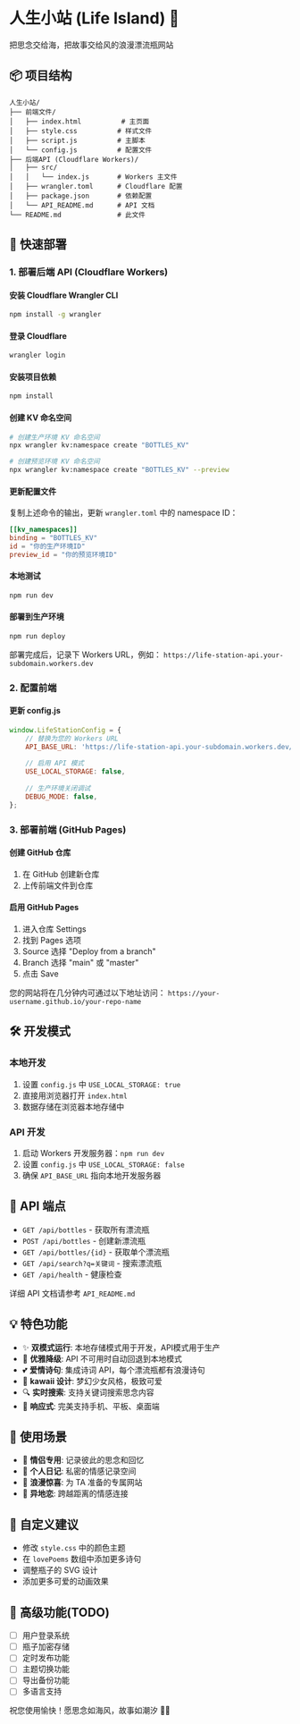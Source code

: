 # 人生小站 (Life Island) 🌊

把思念交给海，把故事交给风的浪漫漂流瓶网站

## 📦 项目结构

```
人生小站/
├── 前端文件/
│   ├── index.html          # 主页面
│   ├── style.css          # 样式文件
│   ├── script.js          # 主脚本
│   └── config.js          # 配置文件
├── 后端API (Cloudflare Workers)/
│   ├── src/
│   │   └── index.js       # Workers 主文件
│   ├── wrangler.toml      # Cloudflare 配置
│   ├── package.json       # 依赖配置
│   └── API_README.md      # API 文档
└── README.md              # 此文件
```

## 🚀 快速部署

### 1. 部署后端 API (Cloudflare Workers)

#### 安装 Cloudflare Wrangler CLI
```bash
npm install -g wrangler
```

#### 登录 Cloudflare
```bash
wrangler login
```

#### 安装项目依赖
```bash
npm install
```

#### 创建 KV 命名空间
```bash
# 创建生产环境 KV 命名空间
npx wrangler kv:namespace create "BOTTLES_KV"

# 创建预览环境 KV 命名空间  
npx wrangler kv:namespace create "BOTTLES_KV" --preview
```

#### 更新配置文件
复制上述命令的输出，更新 `wrangler.toml` 中的 namespace ID：
```toml
[[kv_namespaces]]
binding = "BOTTLES_KV"
id = "你的生产环境ID"
preview_id = "你的预览环境ID" 
```

#### 本地测试
```bash
npm run dev
```

#### 部署到生产环境
```bash
npm run deploy
```

部署完成后，记录下 Workers URL，例如：
`https://life-station-api.your-subdomain.workers.dev`

### 2. 配置前端

#### 更新 config.js
```javascript
window.LifeStationConfig = {
    // 替换为您的 Workers URL
    API_BASE_URL: 'https://life-station-api.your-subdomain.workers.dev/api',
    
    // 启用 API 模式
    USE_LOCAL_STORAGE: false,
    
    // 生产环境关闭调试
    DEBUG_MODE: false,
};
```

### 3. 部署前端 (GitHub Pages)

#### 创建 GitHub 仓库
1. 在 GitHub 创建新仓库
2. 上传前端文件到仓库

#### 启用 GitHub Pages
1. 进入仓库 Settings
2. 找到 Pages 选项
3. Source 选择 "Deploy from a branch"
4. Branch 选择 "main" 或 "master"
5. 点击 Save

您的网站将在几分钟内可通过以下地址访问：
`https://your-username.github.io/your-repo-name`

## 🛠️ 开发模式

### 本地开发
1. 设置 `config.js` 中 `USE_LOCAL_STORAGE: true`
2. 直接用浏览器打开 `index.html`
3. 数据存储在浏览器本地存储中

### API 开发
1. 启动 Workers 开发服务器：`npm run dev`
2. 设置 `config.js` 中 `USE_LOCAL_STORAGE: false`
3. 确保 `API_BASE_URL` 指向本地开发服务器

## 🔧 API 端点

- `GET /api/bottles` - 获取所有漂流瓶
- `POST /api/bottles` - 创建新漂流瓶
- `GET /api/bottles/{id}` - 获取单个漂流瓶
- `GET /api/search?q=关键词` - 搜索漂流瓶
- `GET /api/health` - 健康检查

详细 API 文档请参考 `API_README.md`

## 💡 特色功能

- ✨ **双模式运行**: 本地存储模式用于开发，API模式用于生产
- 🌊 **优雅降级**: API 不可用时自动回退到本地模式
- 💕 **爱情诗句**: 集成诗词 API，每个漂流瓶都有浪漫诗句
- 🎨 **kawaii 设计**: 梦幻少女风格，极致可爱
- 🔍 **实时搜索**: 支持关键词搜索思念内容
- 📱 **响应式**: 完美支持手机、平板、桌面端

## 🎯 使用场景

- 💑 **情侣专用**: 记录彼此的思念和回忆
- 📝 **个人日记**: 私密的情感记录空间  
- 🎁 **浪漫惊喜**: 为 TA 准备的专属网站
- 💌 **异地恋**: 跨越距离的情感连接

## 🌟 自定义建议

- 修改 `style.css` 中的颜色主题
- 在 `lovePoems` 数组中添加更多诗句
- 调整瓶子的 SVG 设计
- 添加更多可爱的动画效果

## 💎 高级功能(TODO)

- [ ] 用户登录系统
- [ ] 瓶子加密存储
- [ ] 定时发布功能
- [ ] 主题切换功能
- [ ] 导出备份功能
- [ ] 多语言支持

祝您使用愉快！愿思念如海风，故事如潮汐 🌊💕
